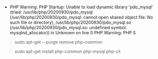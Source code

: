 - PHP Warning: PHP Startup: Unable to load dynamic library 'pdo_mysql' (tried: /usr/lib/php/20200930/pdo_mysql (/usr/lib/php/20200930/pdo_mysql: cannot open shared object file: No such file or directory), /usr/lib/php/20200930/pdo_mysql.so (/usr/lib/php/20200930/pdo_mysql.so: undefined symbol: mysqlnd_allocator)) in Unknown on line 0 PHP Warning: PHP S
>sudo apt-get --purge remove php-common

>sudo apt-get install php-common php-mysql php-cli

